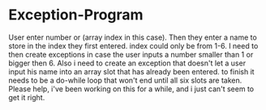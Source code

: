 # Exception-Program
User enter number or (array index in this case). Then they enter a name to store in the index they first entered. index could only be from 1-6. I  need to then create exceptions in case the user inputs a number smaller than 1 or bigger then 6. Also i need to create an exception that doesn't let a user input his name into an array slot that has already been entered. to finish it needs to be a do-while loop that won't end until all six slots are taken. Please help, i've been working on this for a while, and i just can't seem to get it right. 

